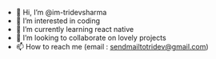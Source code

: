 - 👋 Hi, I’m @im-tridevsharma
- 👀 I’m interested in coding
- 🌱 I’m currently learning react native
- 💞️ I’m looking to collaborate on lovely projects
- 📫 How to reach me (email : sendmailtotridev@gmail.com)

<!---
im-tridevsharma/im-tridevsharma is a ✨ special ✨ repository because its `README.md` (this file) appears on your GitHub profile.
You can click the Preview link to take a look at your changes.
--->
